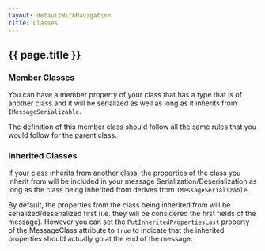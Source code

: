 ```yaml
---
layout: defaultWithNavigation
title: Classes
---
```

## {{ page.title }}

### Member Classes

You can have a member property of your class that has a type that is of another class and it will be serialized as well as long as it inherits from `IMessageSerializable`.

The definition of this member class should follow all the same rules that you would follow for the parent class.

### Inherited Classes

If your class inherits from another class, the properties of the class you inherit from will be included in your message Serialization/Deserialization as long as the class
being inherited from derives from `IMessageSerializable`.

By default, the properties from the class being inherited from will be serialized/deserialized first (i.e. they will be considered the first fields of the message).
However you can set the `PutInheritedPropertiesLast` property of the <makeLink>MessageClass</makeLink> attribute to `true` to indicate that the inherited properties
should actually go at the end of the message.
